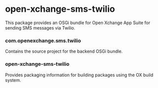 # open-xchange-sms-twilio

This package provides an OSGi bundle for Open Xchange App Suite for sending SMS messages via Twilio. 

### com.openexchange.sms.twilio

Contains the source project for the backend OSGi bundle.

### open-xchange-sms-twilio

Provides packaging information for building packages using the OX build system. 
